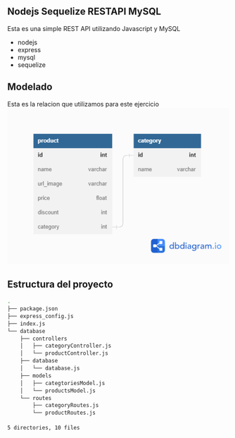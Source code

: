 ## Nodejs Sequelize RESTAPI MySQL

Esta es una simple REST API utilizando Javascript y MySQL

- nodejs
- express
- mysql
- sequelize

## Modelado

Esta es la relacion que utilizamos para este ejercicio
![](./docs/modelsDiagram.png)

## Estructura del proyecto

```bash
.
├── package.json
├── express_config.js
├── index.js
└── database
    ├── controllers
    │   ├── categoryController.js
    │   └── productController.js
    ├── database
    │   └── database.js
    ├── models
    │   ├── categtoriesModel.js
    │   └── productsModel.js
    └── routes
        ├── categoryRoutes.js
        └── productRoutes.js

5 directories, 10 files
```
